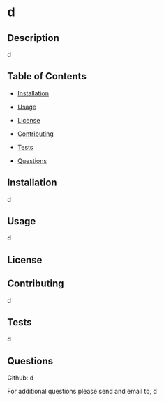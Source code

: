 # d
  
## Description
  
d
  
## Table of Contents
  
- [Installation](#installation)
  
- [Usage](#usage)
  
- [License](#license)
  
- [Contributing](#contributing)
  
- [Tests](#tests)
  
- [Questions](#questions)
  
## Installation
  
d
  
## Usage
  
d
  
## License
  


  
## Contributing
  
d
  
## Tests
  
d
  
## Questions
  
Github: d
  
For additional questions please send and email to, d
